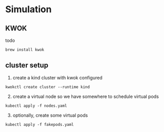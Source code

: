 # Simulation

## KWOK
todo

```
brew install kwok
```

## cluster setup
1. create a kind cluster with kwok configured
```
kwokctl create cluster --runtime kind
```

2. create a virtual node so we have somewhere to schedule virtual pods
```
kubectl apply -f nodes.yaml
```

3. optionally, create some virtual pods
```
kubectl apply -f fakepods.yaml
```

